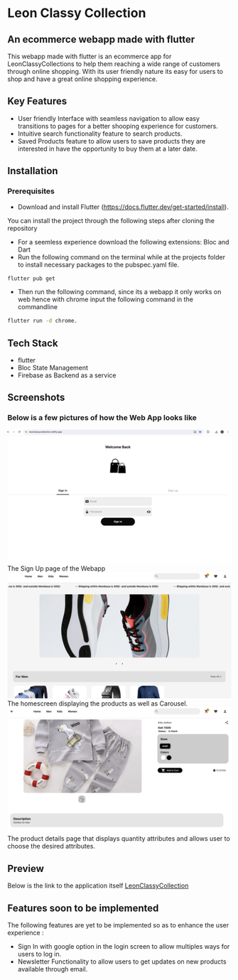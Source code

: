 # Leon Classy Collection

## An ecommerce webapp made with flutter

This webapp made with flutter is an ecommerce app for LeonClassyCollections to help them reaching a wide range of customers through online shopping. With its user friendly nature its easy for users to shop and have a great online shopping experience.

## Key Features
* User friendly Interface with seamless navigation to allow easy transitions to pages for a better shooping experience for customers.
* Intuitive search functionality feature to search products.
* Saved Products feature to allow users to save products they are interested in have the opportunity to buy them at a later date.


## Installation

### Prerequisites
* Download and install Flutter (https://docs.flutter.dev/get-started/install).

You can install the project through the following steps after cloning the repository
 - For a seemless experience download the following extensions: Bloc and Dart
 - Run the following command on the terminal while at the projects folder to install necessary packages to the pubspec.yaml file.
 ```bash 
 flutter pub get
 ```
 - Then run the following command, since its a webapp it only works on web hence with chrome input the following command in the commandline

```bash
flutter run -d chrome.
```

## Tech Stack
* flutter
* Bloc State Management
* Firebase as Backend as a service

## Screenshots

### Below is a few pictures of how the Web App looks like

![SignInScreen](assets/screenshots_readme/sign_up_screenshot.png) The Sign Up page of the Webapp
![HomeScreen](assets/screenshots_readme/homepage_screenshot.png) The homescreen displaying the products as well as Carousel.
![DetailsPage](assets/screenshots_readme/details_screenshot.png) The product details page that displays quantity attributes and allows user to choose the desired attributes.


## Preview
Below is the link to the application itself [LeonClassyCollection](https://leonclassycollection.netlify.app/)

## Features soon to be implemented
The following features are yet to be implemented so as to enhance the user experience :
* Sign In with google option in the login screen to allow multiples ways for users to log in.
* Newsletter Functionality to allow users to get updates on new products available through email.

